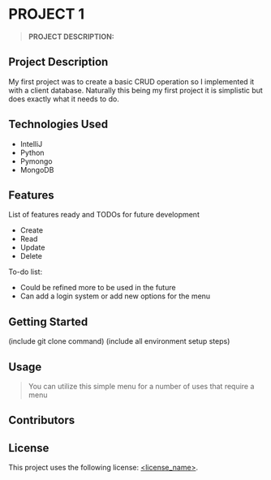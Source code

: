 # PROJECT 1

>**PROJECT DESCRIPTION:** 
## Project Description

My first project was to create a basic CRUD operation so I implemented it with a client database. Naturally this being my first project it is simplistic but does exactly what it needs to do.
## Technologies Used
* IntelliJ
* Python
* Pymongo
* MongoDB
## Features
List of features ready and TODOs for future development
* Create
* Read
* Update
* Delete

To-do list:
* Could be refined more to be used in the future
* Can add a login system or add new options for the menu
## Getting Started
   
(include git clone command)
(include all environment setup steps)
>  
> 

## Usage
> You can utilize this simple menu for a number of uses that require a menu
## Contributors
> 
## License
This project uses the following license: [<license_name>](<link>).
